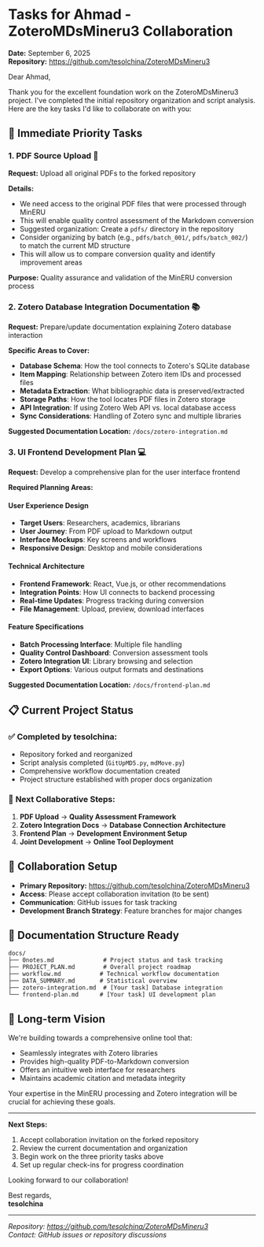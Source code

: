 # Tasks for Ahmad - ZoteroMDsMineru3 Collaboration

**Date:** September 6, 2025  
**Repository:** https://github.com/tesolchina/ZoteroMDsMineru3

Dear Ahmad,

Thank you for the excellent foundation work on the ZoteroMDsMineru3 project. I've completed the initial repository organization and script analysis. Here are the key tasks I'd like to collaborate on with you:

## 🔧 **Immediate Priority Tasks**

### 1. PDF Source Upload 📁
**Request:** Upload all original PDFs to the forked repository

**Details:**
- We need access to the original PDF files that were processed through MinERU
- This will enable quality control assessment of the Markdown conversion
- Suggested organization: Create a `pdfs/` directory in the repository
- Consider organizing by batch (e.g., `pdfs/batch_001/`, `pdfs/batch_002/`) to match the current MD structure
- This will allow us to compare conversion quality and identify improvement areas

**Purpose:** Quality assurance and validation of the MinERU conversion process

### 2. Zotero Database Integration Documentation 📚
**Request:** Prepare/update documentation explaining Zotero database interaction

**Specific Areas to Cover:**
- **Database Schema**: How the tool connects to Zotero's SQLite database
- **Item Mapping**: Relationship between Zotero item IDs and processed files
- **Metadata Extraction**: What bibliographic data is preserved/extracted
- **Storage Paths**: How the tool locates PDF files in Zotero storage
- **API Integration**: If using Zotero Web API vs. local database access
- **Sync Considerations**: Handling of Zotero sync and multiple libraries

**Suggested Documentation Location:** `/docs/zotero-integration.md`

### 3. UI Frontend Development Plan 💻
**Request:** Develop a comprehensive plan for the user interface frontend

**Required Planning Areas:**

#### User Experience Design
- **Target Users**: Researchers, academics, librarians
- **User Journey**: From PDF upload to Markdown output
- **Interface Mockups**: Key screens and workflows
- **Responsive Design**: Desktop and mobile considerations

#### Technical Architecture
- **Frontend Framework**: React, Vue.js, or other recommendations
- **Integration Points**: How UI connects to backend processing
- **Real-time Updates**: Progress tracking during conversion
- **File Management**: Upload, preview, download interfaces

#### Feature Specifications
- **Batch Processing Interface**: Multiple file handling
- **Quality Control Dashboard**: Conversion assessment tools
- **Zotero Integration UI**: Library browsing and selection
- **Export Options**: Various output formats and destinations

**Suggested Documentation Location:** `/docs/frontend-plan.md`

## 📋 **Current Project Status**

### ✅ **Completed by tesolchina:**
- Repository forked and reorganized
- Script analysis completed (`GitUpMD5.py`, `mdMove.py`)
- Comprehensive workflow documentation created
- Project structure established with proper docs organization

### 🎯 **Next Collaborative Steps:**
1. **PDF Upload** → **Quality Assessment Framework**
2. **Zotero Integration Docs** → **Database Connection Architecture**
3. **Frontend Plan** → **Development Environment Setup**
4. **Joint Development** → **Online Tool Deployment**

## 🤝 **Collaboration Setup**

- **Primary Repository:** https://github.com/tesolchina/ZoteroMDsMineru3
- **Access**: Please accept collaboration invitation (to be sent)
- **Communication**: GitHub issues for task tracking
- **Development Branch Strategy**: Feature branches for major changes

## 📝 **Documentation Structure Ready**

```
docs/
├── 0notes.md              # Project status and task tracking
├── PROJECT_PLAN.md        # Overall project roadmap
├── workflow.md           # Technical workflow documentation
├── DATA_SUMMARY.md       # Statistical overview
├── zotero-integration.md  # [Your task] Database integration
└── frontend-plan.md      # [Your task] UI development plan
```

## 🚀 **Long-term Vision**

We're building towards a comprehensive online tool that:
- Seamlessly integrates with Zotero libraries
- Provides high-quality PDF-to-Markdown conversion
- Offers an intuitive web interface for researchers
- Maintains academic citation and metadata integrity

Your expertise in the MinERU processing and Zotero integration will be crucial for achieving these goals.

---

**Next Steps:**
1. Accept collaboration invitation on the forked repository
2. Review the current documentation and organization
3. Begin work on the three priority tasks above
4. Set up regular check-ins for progress coordination

Looking forward to our collaboration!

Best regards,  
**tesolchina**

---
*Repository: https://github.com/tesolchina/ZoteroMDsMineru3*  
*Contact: GitHub issues or repository discussions*
